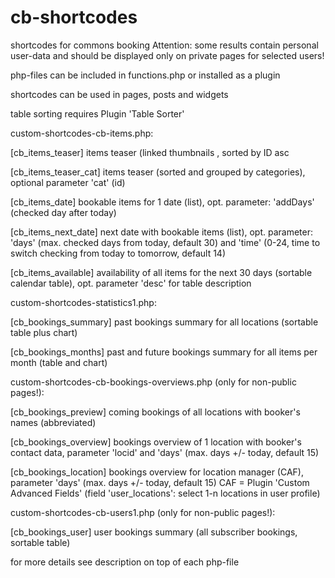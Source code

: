 # cb-shortcodes
shortcodes for commons booking
Attention: some results contain personal user-data and should be displayed only on private pages for selected users!

php-files can be included in functions.php or installed as a plugin

shortcodes can be used in pages, posts and widgets

table sorting requires Plugin 'Table Sorter'

custom-shortcodes-cb-items.php:

[cb_items_teaser]       items teaser (linked thumbnails , sorted by ID asc

[cb_items_teaser_cat]   items teaser (sorted and grouped by categories), optional parameter 'cat' (id)

[cb_items_date]         bookable items for 1 date (list), opt. parameter: 'addDays' (checked day after today) 

[cb_items_next_date]    next date with bookable items (list), opt. parameter: 'days' (max. checked days from today, default 30) and 'time' (0-24, time to switch checking from today to tomorrow, default 14)

[cb_items_available]    availability of all items for the next 30 days (sortable calendar table), opt. parameter 'desc' for table description

custom-shortcodes-statistics1.php:

[cb_bookings_summary]   past bookings summary for all locations (sortable table plus chart) 

[cb_bookings_months]    past and future bookings summary for all items per month  (table and chart)

custom-shortcodes-cb-bookings-overviews.php (only for non-public pages!):

[cb_bookings_preview]   coming bookings of all locations with booker's names (abbreviated)

[cb_bookings_overview]  bookings overview of 1 location with booker's contact data, parameter 'locid' and 'days' (max. days +/- today, default 15)

[cb_bookings_location]  bookings overview for location manager (CAF), parameter 'days' (max. days +/- today, default 15)
CAF = Plugin 'Custom Advanced Fields' (field 'user_locations': select 1-n locations in user profile)

custom-shortcodes-cb-users1.php (only for non-public pages!):

[cb_bookings_user]      user bookings summary (all subscriber bookings, sortable table)

for more details see description on top of each php-file


